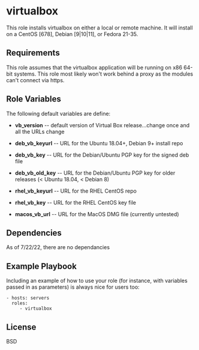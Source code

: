 virtualbox
=========

This role installs virtualbox on either a local or remote machine. 
It will install on a CentOS [678], Debian [9|10|11], or Fedora 21-35.

Requirements
------------

This role assumes that the virtualbox application will be running on 
x86 64-bit systems.  This role most likely won't work behind a proxy as 
the modules can't connect via https.


Role Variables
--------------

The following default variables are define:

- **vb_version** -- default version of Virtual Box release...change once and
all the URLs change

- **deb_vb_keyurl** -- URL for the Ubuntu 18.04+, Debian 9+ install repo
- **deb_vb_key** -- URL for the Debian/Ubuntu PGP key for the signed deb file
- **deb_vb_old_key** -- URL for the Debian/Ubuntu PGP key for older releases 
(< Ubuntu 18.04, < Debian 8)
- **rhel_vb_keyurl** -- URL for the RHEL CentOS repo
- **rhel_vb_key** -- URL for the RHEL CentOS key file

- **macos_vb_url** -- URL for the MacOS DMG file (currently untested)

Dependencies
------------

As of 7/22/22, there are no dependancies

Example Playbook
----------------

Including an example of how to use your role (for instance, with variables 
passed in as parameters) is always nice for users too:

    - hosts: servers
      roles:
         - virtualbox

License
-------

BSD
